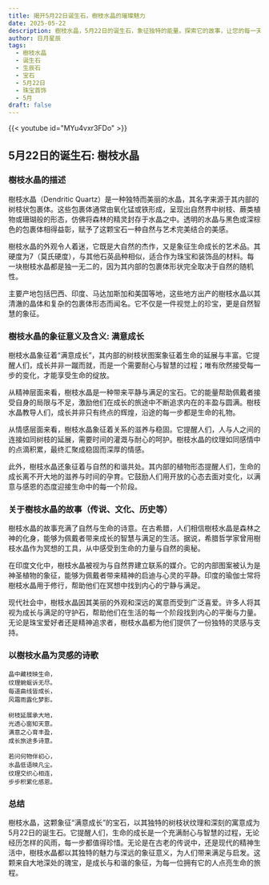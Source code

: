 ```yaml
---
title: 揭开5月22日诞生石，樹枝水晶的璀璨魅力
date: 2025-05-22
description: 樹枝水晶，5月22日的诞生石，象征独特的能量。探索它的故事，让您的每一天更有意义。
author: 日月星辰
tags:
  - 樹枝水晶
  - 诞生石
  - 生辰石
  - 宝石
  - 5月22日
  - 珠宝首饰
  - 5月
draft: false
---
```


{{< youtube id="MYu4vxr3FDo" >}}

## 5月22日的诞生石: 樹枝水晶

### 樹枝水晶的描述

樹枝水晶（Dendritic Quartz）是一种独特而美丽的水晶，其名字来源于其内部的树枝状包裹体。这些包裹体通常由氧化锰或铁形成，呈现出自然界中树枝、蕨类植物或珊瑚般的形态，仿佛将森林的精灵封存于水晶之中。透明的水晶与黑色或深棕色的包裹体相得益彰，赋予了这颗宝石一种自然与艺术完美结合的美感。

樹枝水晶的外观令人着迷，它既是大自然的杰作，又是象征生命成长的艺术品。其硬度为7（莫氏硬度），与其他石英品种相似，适合作为珠宝和装饰品的材料。每一块樹枝水晶都是独一无二的，因为其内部的包裹体形状完全取决于自然的随机性。

主要产地包括巴西、印度、马达加斯加和美国等地，这些地方出产的樹枝水晶以其清澈的晶体和复杂的包裹体形态而闻名。它不仅是一件视觉上的珍宝，更是自然智慧的象征。

### 樹枝水晶的象征意义及含义: 满意成长

樹枝水晶象征着“满意成长”，其内部的树枝状图案象征着生命的延展与丰富。它提醒人们，成长并非一蹴而就，而是一个需要耐心与智慧的过程；唯有欣然接受每一步的变化，才能享受生命的绽放。

从精神层面来看，樹枝水晶是一种带来平静与满足的宝石。它的能量帮助佩戴者接受自身的局限与不足，激励他们在成长的旅途中不断追求内在的丰盈与圆满。樹枝水晶教导人们，成长并非只有终点的辉煌，沿途的每一步都是生命的礼物。

从情感层面来看，樹枝水晶象征着关系的滋养与稳固。它提醒人们，人与人之间的连接如同树枝的延展，需要时间的灌溉与耐心的呵护。樹枝水晶的纹理如同感情中的点滴积累，最终汇聚成稳固而深厚的情感。

此外，樹枝水晶还象征着与自然的和谐共处。其内部的植物形态提醒人们，生命的成长离不开大地的滋养与时间的孕育。它鼓励人们用开放的心态去面对变化，以满意与感恩的态度迎接生命中的每一个阶段。

### 关于樹枝水晶的故事（传说、文化、历史等）

樹枝水晶的故事充满了自然与生命的诗意。在古希腊，人们相信樹枝水晶是森林之神的化身，能够为佩戴者带来成长的智慧与满足的生活。据说，希腊哲学家曾用樹枝水晶作为冥想的工具，从中感受到生命的力量与自然的奥秘。

在印度文化中，樹枝水晶被视为与自然界建立联系的媒介。它的内部图案被认为是神圣植物的象征，能够为佩戴者带来精神的启迪与心灵的平静。印度的瑜伽士常将樹枝水晶用于修行，帮助他们在冥想中找到内心的宁静与满足。

现代社会中，樹枝水晶因其美丽的外观和深远的寓意而受到广泛喜爱。许多人将其视为成长与满足的守护石，帮助他们在生活的每一个阶段找到内心的平衡与力量。无论是珠宝爱好者还是精神追求者，樹枝水晶都为他们提供了一份独特的灵感与支持。

### 以樹枝水晶为灵感的诗歌

```
晶中藏枝映生命，  
纹理蜿蜒诉无尽。  
每道曲线皆成长，  
风霜雨露化梦影。  

树枝延展承大地，  
光透心窗知天意。  
满意之心育丰盈，  
成长旅途多诗意。  

若问何物伴初心，  
水晶低语映凡尘。  
纹理交织心相连，  
步步积累化感恩。  
```

### 总结

樹枝水晶，这颗象征“满意成长”的宝石，以其独特的树枝状纹理和深刻的寓意成为5月22日的诞生石。它提醒人们，生命的成长是一个充满耐心与智慧的过程，无论经历怎样的风雨，每一步都值得珍惜。无论是在古老的传说中，还是现代的精神生活中，樹枝水晶都以其独特的魅力与深远的象征意义，为人们带来满足与启发。这颗来自大地深处的瑰宝，是成长与和谐的象征，为每一位拥有它的人点亮生命的旅程。